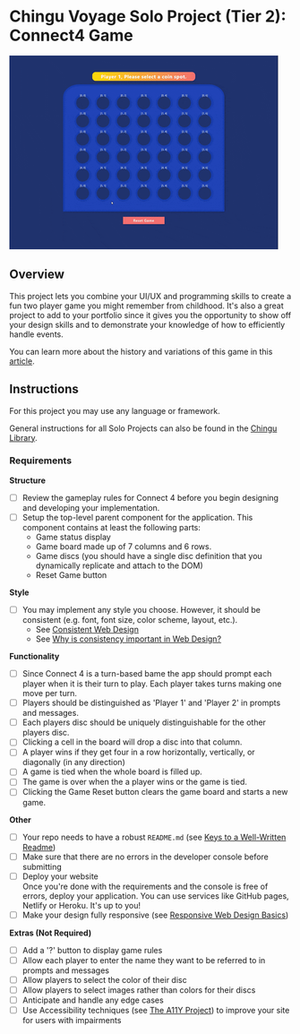# Chingu Voyage Solo Project (Tier 2): Connect4 Game

![Connect4 Gif](./assets/connect4.gif)

## Overview
This project lets you combine your UI/UX and programming skills to create a
fun two player game you might remember from childhood. It's also a great project 
to add to your portfolio since it gives you the opportunity to show off your 
design skills and to demonstrate your knowledge of how to efficiently handle 
events.

You can learn more about the history
and variations of this game in this 
[article](https://en.wikipedia.org/wiki/Connect_Four).

## Instructions

For this project you may use any language or framework.

General instructions for all Solo Projects can also be found in the [Chingu
Library](https://voyage.docs.chingu.io/prework/howwork).

### Requirements

**Structure**
- [ ] Review the gameplay rules for Connect 4 before you begin designing and
developing your implementation.
- [ ] Setup the top-level parent component for the application. This component 
contains at least the following parts:
  - Game status display
  - Game board made up of 7 columns and 6 rows.
  - Game discs (you should have a single disc definition that you dynamically 
  replicate and attach to the DOM)
  - Reset Game button 

**Style**
- [ ] You may implement any style you choose. However, it should be consistent 
(e.g. font, font size, color scheme, layout, etc.).
  - See [Consistent Web Design](https://1stwebdesigner.com/consistent-web-design/)
  - See [Why is consistency important in Web Design?](https://laceytechsolutions.co.uk/blog/importance-of-consistency-in-web-design/)

**Functionality**
- [ ] Since Connect 4 is a turn-based bame the app should prompt each player
when it is their turn to play. Each player takes turns making one move per turn.
- [ ] Players should be distinguished as 'Player 1' and 'Player 2' in prompts
and messages.
- [ ] Each players disc should be uniquely distinguishable for the other players
disc.
- [ ] Clicking a cell in the board will drop a disc into that column.
- [ ] A player wins if they get four in a row horizontally, vertically, or 
diagonally (in any direction)
- [ ] A game is tied when the whole board is filled up.
- [ ] The game is over when the a player wins or the game is tied.
- [ ] Clicking the Game Reset button clears the game board and starts a new
game.

**Other**
- [ ] Your repo needs to have a robust `README.md` (see
[Keys to a Well-Written Readme](https://medium.com/chingu/keys-to-a-well-written-readme-55c53d34fe6d))
- [ ] Make sure that there are no errors in the developer console before 
submitting
- [ ] Deploy your website <br/>
      Once you're done with the requirements and the console is free of 
      errors, deploy your application. You can use services like GitHub pages, 
      Netlify or Heroku. It's up to you! 
- [ ] Make your design fully responsive (see 
[Responsive Web Design Basics](https://developers.google.com/web/fundamentals/design-and-ux/responsive))

**Extras (Not Required)**
- [ ] Add a '?' button to display game rules
- [ ] Allow each player to enter the name they want to be referred to in
prompts and messages
- [ ] Allow players to select the color of their disc
- [ ] Allow players to select images rather than colors for their discs
- [ ] Anticipate and handle any edge cases
- [ ] Use Accessibility techniques (see 
[The A11Y Project](https://a11yproject.com/)) to improve your site for users 
with impairments 